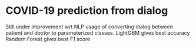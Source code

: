 # COVID-19 prediction from dialog

Still under improvement wrt NLP usage of converting dialog between patient and doctor to parameterized classes.
LightGBM gives best accuracy
Random Forest gives best F1 score

